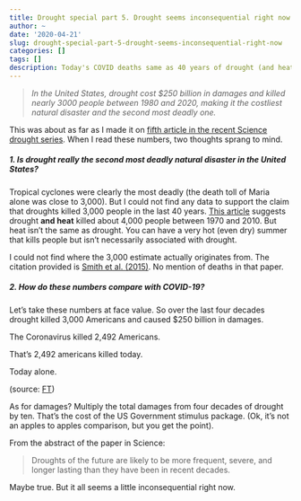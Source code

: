 ```yaml
---
title: Drought special part 5. Drought seems inconsequential right now
author: ~
date: '2020-04-21'
slug: drought-special-part-5-drought-seems-inconsequential-right-now
categories: []
tags: []
description: Today's COVID deaths same as 40 years of drought (and heat)
---
```


> *In the United States, drought cost $250 billion in damages and killed nearly 3000 people between 1980 and 2020, making it the costliest natural disaster and the second most deadly one.*

This was about as far as I made it on [fifth article in the recent Science drought series](https://science.sciencemag.org/content/368/6488/256). When I read these numbers, two thoughts sprang to mind.

##### 1. Is drought really the second most deadly natural disaster in the United States?

Tropical cyclones were clearly the most deadly (the death toll of Maria alone was close to 3,000). But I could not find any data to support the claim that droughts killed 3,000 people in the last 40 years. [This article](https://www.prb.org/disasters-by-type/) suggests drought **and heat** killed about 4,000 people between 1970 and 2010. But heat isn’t the same as drought. You can have a very hot (even dry) summer that kills people but isn’t necessarily associated with drought.

I could not find where the 3,000 estimate actually originates from. The citation provided is [Smith et al. (2015)](https://link.springer.com/article/10.1007/s11069-015-1678-x#citeas). No mention of deaths in that paper.

##### 2. How do these numbers compare with COVID-19?

Let’s take these numbers at face value. So over the last four decades drought killed 3,000 Americans and caused $250 billion in damages.

The Coronavirus killed 2,492 Americans.

That’s 2,492 americans killed today.

Today alone.

(source: [FT](https://www.ft.com/content/20b2ceda-a29c-36e6-a30e-05544b1e2765))

As for damages? Multiply the total damages from four decades of drought by ten. That’s the cost of the US Government stimulus package. (Ok, it’s not an apples to apples comparison, but you get the point).

From the abstract of the paper in Science:

> Droughts of the future are likely to be more frequent, severe, and longer lasting than they have been in recent decades.

Maybe true. But it all seems a little inconsequential right now.